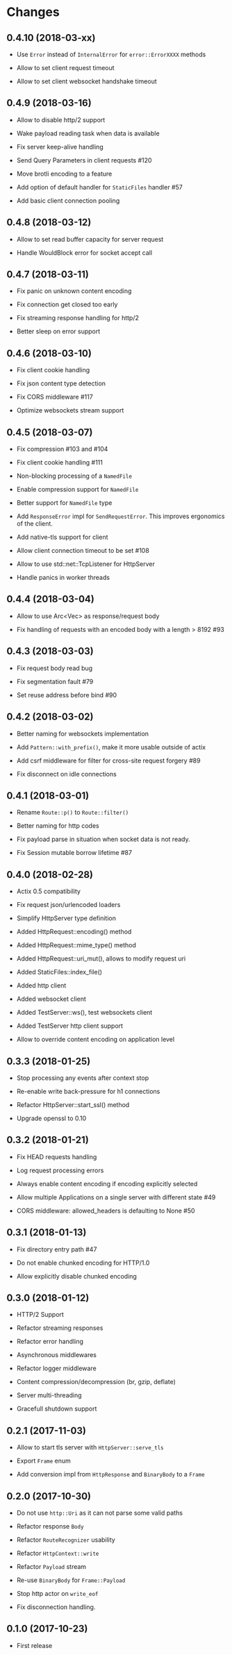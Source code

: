 # Changes

## 0.4.10 (2018-03-xx)

* Use `Error` instead of `InternalError` for `error::ErrorXXXX` methods

* Allow to set client request timeout

* Allow to set client websocket handshake timeout


## 0.4.9 (2018-03-16)

* Allow to disable http/2 support

* Wake payload reading task when data is available

* Fix server keep-alive handling

* Send Query Parameters in client requests #120

* Move brotli encoding to a feature

* Add option of default handler for `StaticFiles` handler #57

* Add basic client connection pooling


## 0.4.8 (2018-03-12)

* Allow to set read buffer capacity for server request

* Handle WouldBlock error for socket accept call


## 0.4.7 (2018-03-11)

* Fix panic on unknown content encoding

* Fix connection get closed too early

* Fix streaming response handling for http/2

* Better sleep on error support


## 0.4.6 (2018-03-10)

* Fix client cookie handling

* Fix json content type detection

* Fix CORS middleware #117

* Optimize websockets stream support


## 0.4.5 (2018-03-07)

* Fix compression #103 and #104

* Fix client cookie handling #111

* Non-blocking processing of a `NamedFile`

* Enable compression support for `NamedFile`

* Better support for `NamedFile` type

* Add `ResponseError` impl for `SendRequestError`. This improves ergonomics of the client.

* Add native-tls support for client

* Allow client connection timeout to be set #108

* Allow to use std::net::TcpListener for HttpServer

* Handle panics in worker threads


## 0.4.4 (2018-03-04)

* Allow to use Arc<Vec<u8>> as response/request body

* Fix handling of requests with an encoded body with a length > 8192 #93

## 0.4.3 (2018-03-03)

* Fix request body read bug

* Fix segmentation fault #79

* Set reuse address before bind #90


## 0.4.2 (2018-03-02)

* Better naming for websockets implementation

* Add `Pattern::with_prefix()`, make it more usable outside of actix

* Add csrf middleware for filter for cross-site request forgery #89

* Fix disconnect on idle connections


## 0.4.1 (2018-03-01)

* Rename `Route::p()` to `Route::filter()`

* Better naming for http codes

* Fix payload parse in situation when socket data is not ready.

* Fix Session mutable borrow lifetime #87


## 0.4.0 (2018-02-28)

* Actix 0.5 compatibility

* Fix request json/urlencoded loaders

* Simplify HttpServer type definition

* Added HttpRequest::encoding() method

* Added HttpRequest::mime_type() method

* Added HttpRequest::uri_mut(), allows to modify request uri

* Added StaticFiles::index_file()

* Added http client

* Added websocket client

* Added TestServer::ws(), test websockets client

* Added TestServer http client support

* Allow to override content encoding on application level


## 0.3.3 (2018-01-25)

* Stop processing any events after context stop

* Re-enable write back-pressure for h1 connections

* Refactor HttpServer::start_ssl() method

* Upgrade openssl to 0.10


## 0.3.2 (2018-01-21)

* Fix HEAD requests handling

* Log request processing errors

* Always enable content encoding if encoding explicitly selected

* Allow multiple Applications on a single server with different state #49

* CORS middleware: allowed_headers is defaulting to None #50


## 0.3.1 (2018-01-13)

* Fix directory entry path #47

* Do not enable chunked encoding for HTTP/1.0

* Allow explicitly disable chunked encoding


## 0.3.0 (2018-01-12)

* HTTP/2 Support

* Refactor streaming responses

* Refactor error handling

* Asynchronous middlewares

* Refactor logger middleware

* Content compression/decompression (br, gzip, deflate)

* Server multi-threading

* Gracefull shutdown support


## 0.2.1 (2017-11-03)

* Allow to start tls server with `HttpServer::serve_tls`

* Export `Frame` enum

* Add conversion impl from `HttpResponse` and `BinaryBody` to a `Frame`


## 0.2.0 (2017-10-30)

* Do not use `http::Uri` as it can not parse some valid paths

* Refactor response `Body`

* Refactor `RouteRecognizer` usability

* Refactor `HttpContext::write`

* Refactor `Payload` stream

* Re-use `BinaryBody` for `Frame::Payload`

* Stop http actor on `write_eof`

* Fix disconnection handling.


## 0.1.0 (2017-10-23)

* First release
